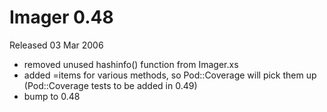 # Imager 0.48

Released 03 Mar 2006

- removed unused hashinfo() function from Imager.xs
- added =items for various methods, so Pod::Coverage will pick them up  (Pod::Coverage tests to be added in 0.49)
- bump to 0.48